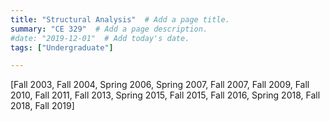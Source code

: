 ```yaml
---
title: "Structural Analysis"  # Add a page title.
summary: "CE 329"  # Add a page description.
#date: "2019-12-01"  # Add today's date.
tags: ["Undergraduate"]

---
```

 [Fall 2003, Fall 2004, Spring 2006, Spring 2007, Fall 2007, Fall 2009, Fall 2010, Fall 2011, Fall 2013, Spring 2015, Fall 2015, Fall 2016, Spring 2018, Fall 2018, Fall 2019]
